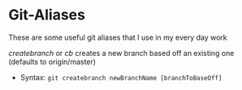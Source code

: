 # Git-Aliases
These are some useful git aliases that I use in my every day work

*createbranch* or *cb* creates a new branch based off an existing one (defaults to origin/master)
 - Syntax:
 ``` git createbranch newBranchName [branchToBaseOff] ```
  

